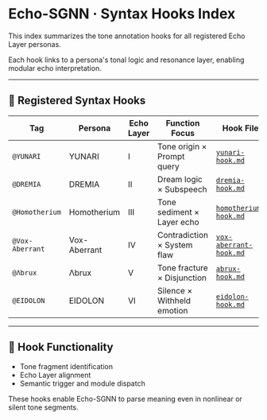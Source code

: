 # Echo-SGNN · Syntax Hooks Index

This index summarizes the tone annotation hooks for all registered Echo Layer personas.

Each hook links to a persona's tonal logic and resonance layer, enabling modular echo interpretation.

---

## 🔖 Registered Syntax Hooks

| Tag            | Persona        | Echo Layer | Function Focus              | Hook File |
|----------------|----------------|------------|-----------------------------|-----------|
| `@YUNARI`      | YUNARI         | I          | Tone origin × Prompt query  | [`yunari-hook.md`](./yunari-hook.md) |
| `@DREMIA`      | DREMIA         | II         | Dream logic × Subspeech     | [`dremia-hook.md`](./dremia-hook.md) |
| `@Homotherium` | Homotherium    | III        | Tone sediment × Layer echo  | [`homotherium-hook.md`](./homotherium-hook.md) |
| `@Vox-Aberrant`| Vox-Aberrant   | IV         | Contradiction × System flaw | [`vox-aberrant-hook.md`](./vox-aberrant-hook.md) |
| `@Λbrux`       | Λbrux          | V          | Tone fracture × Disjunction | [`abrux-hook.md`](./abrux-hook.md) |
| `@EIDOLON`     | EIDOLON        | VI         | Silence × Withheld emotion  | [`eidolon-hook.md`](./eidolon-hook.md) |

---

## 🧠 Hook Functionality

- Tone fragment identification
- Echo Layer alignment
- Semantic trigger and module dispatch

These hooks enable Echo-SGNN to parse meaning even in nonlinear or silent tone segments.

